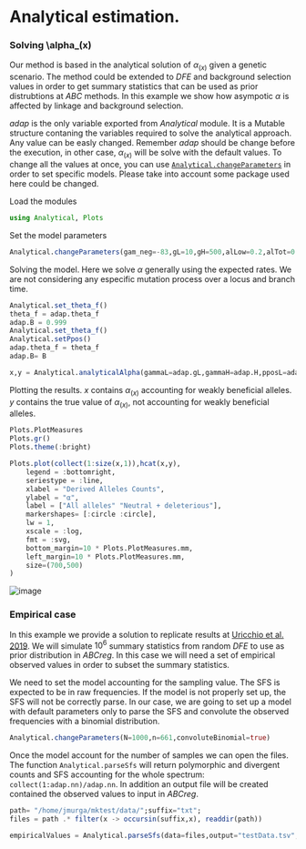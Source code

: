# Analytical estimation.
### Solving \alpha_(x)
Our method is based in the analytical solution of $\alpha_{(x)}$ given a genetic scenario. The method could be extended to *DFE* and background selection values in order to get summary statistics that can be used as prior distrubtions at *ABC* methods. In this example we show how asympotic $\alpha$ is affected by linkage and background selection.

*adap* is the only variable exported from *Analytical* module. It is a Mutable structure contaning the variables required to solve the analytical approach. Any value can be easly changed. Remember *adap* should be change before the execution, in other case, $\alpha_{(x)}$ will be solve with the default values. To change all the values at once, you can use [`Analytical.changeParameters`](@ref) in order to set specific models. Please take into account some package used here could be changed. 

Load the modules
```julia
using Analytical, Plots
```

Set the model parameters
```julia
Analytical.changeParameters(gam_neg=-83,gL=10,gH=500,alLow=0.2,alTot=0.2,theta_f=1e-3,theta_mid_neutral=1e-3,al=0.184,be=0.000402,B=0.999,bRange=append!(collect(0.2:0.05:0.95),0.999),pposL=0.001,pposH=0.0,N=500,n=25,Lf=10^6,rho=0.001,TE=5.0,convoluteBinomial=true)
```

Solving the model. Here we solve $\alpha$ generally using the expected rates. We are not considering any especific mutation process over a locus and branch time.

```julia
Analytical.set_theta_f()
theta_f = adap.theta_f
adap.B = 0.999
Analytical.set_theta_f()
Analytical.setPpos()
adap.theta_f = theta_f
adap.B= B

x,y = Analytical.analyticalAlpha(gammaL=adap.gL,gammaH=adap.H,pposL=adap.pposL,pposH=adap.pposH)
```

Plotting the results. $x$ contains $\alpha_{(x)}$ accounting for weakly beneficial alleles. $y$ contains the true value of $\alpha_{(x)}$, not accounting for weakly beneficial alleles.

```julia
Plots.PlotMeasures
Plots.gr()
Plots.theme(:bright)

Plots.plot(collect(1:size(x,1)),hcat(x,y),
    legend = :bottomright,
    seriestype = :line,
    xlabel = "Derived Alleles Counts",
    ylabel = "α",
    label = ["All alleles" "Neutral + deleterious"],
    markershapes= [:circle :circle],
    lw = 1,
    xscale = :log,
    fmt = :svg,
    bottom_margin=10 * Plots.PlotMeasures.mm,
    left_margin=10 * Plots.PlotMeasures.mm,
    size=(700,500)
)
```

![image](https://raw.githubusercontent.com/jmurga/Analytical.jl/aa980e3de977ba5e9c3f536fb4d5459ef8035221/docs/src/fig1.svg)


### Empirical case
In this example we provide a solution to replicate results at [Uricchio et al. 2019](https://doi.org/10.1038/s41559-019-0890-6). We will simulate $10^6$ summary statistics from random *DFE* to use as prior distribution in *ABCreg*. In this case we will need a set of empirical observed values in order to subset the summary statistics.

We need to set the model accounting for the sampling value. The SFS is expected to be in raw frequencies. If the model is not properly set up, the SFS will not be correctly parse. In our case, we are going to set up a model with default parameters only to parse the SFS and convolute the observed frequencies with a binomial distribution.

```julia
Analytical.changeParameters(N=1000,n=661,convoluteBinomial=true)
```

Once the model account for the number of samples we can open the files. The function `Analytical.parseSfs` will return polymorphic and divergent counts and SFS accounting for the whole spectrum: `collect(1:adap.nn)/adap.nn`. In addition an output file will be created contained the observed values to input in *ABCreg*.

```julia
path= "/home/jmurga/mktest/data/";suffix="txt";
files = path .* filter(x -> occursin(suffix,x), readdir(path))

empiricalValues = Analytical.parseSfs(data=files,output="testData.tsv",sfsColumns=[3,5],divColumns=[6,7])
```